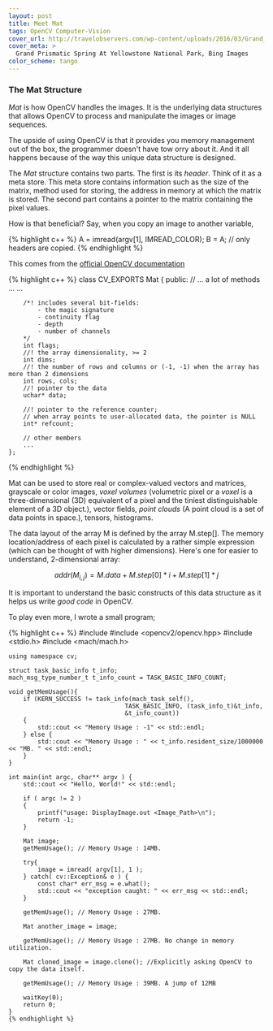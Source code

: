 ```yaml
---
layout: post
title: Meet Mat
tags: OpenCV Computer-Vision
cover_url: http://travelobservers.com/wp-content/uploads/2016/03/Grand_Prismatic_Spring2.jpg
cover_meta: >
  Grand Prismatic Spring At Yellowstone National Park, Bing Images
color_scheme: tango
---
```


### The Mat Structure

_Mat_ is how OpenCV handles the images. It is the underlying data structures that allows OpenCV to process and manipulate the images or image sequences.

The upside of using OpenCV is that it provides you memory management out of the box, the programmer doesn't have tow orry about it. And it all happens because of the way this unique data structure is designed.

The _Mat_ structure contains two parts. The first is its _header_. Think of it as a meta store. This meta store contains information such as the size of the matrix, method used for storing, the address in memory at which the matrix is stored. The second part contains a pointer to the matrix containing the pixel values.

How is that beneficial? Say, when you copy an image to another variable, 

{% highlight c++ %}
    A = imread(argv[1], IMREAD_COLOR); 
    B = A; // only headers are copied.
{% endhighlight %}

This comes from the [official OpenCV documentation](https://docs.opencv.org/2.4/modules/core/doc/basic_structures.html#mat)


{% highlight c++ %}
    class CV_EXPORTS Mat
    {
    public:
        // ... a lot of methods ...
        ...

        /*! includes several bit-fields:
            - the magic signature
            - continuity flag
            - depth
            - number of channels
        */
        int flags;
        //! the array dimensionality, >= 2
        int dims;
        //! the number of rows and columns or (-1, -1) when the array has more than 2 dimensions
        int rows, cols;
        //! pointer to the data
        uchar* data;

        //! pointer to the reference counter;
        // when array points to user-allocated data, the pointer is NULL
        int* refcount;

        // other members
        ...
    };
{% endhighlight %}

Mat can be used to store real or complex-valued vectors and matrices, grayscale or color images, _voxel volumes_ (volumetric pixel or a _voxel_ is a three-dimensional (3D) equivalent of a pixel and the tiniest distinguishable element of a 3D object.), vector fields, _point clouds_ (A point cloud is a set of data points in space.), tensors, histograms.

The data layout of the array M is defined by the array M.step[]. The memory location/address of each pixel is calculated by a rather simple expression (which can be thought of with higher dimensions). Here's one for easier to understand, 2-dimensional array:

$$
addr(M_{i,j}) = M.data + M.step[0]*i + M.step[1]*j
$$

It is important to understand the basic constructs of this data structure as it helps us write _good code_ in OpenCV. 

To play even more, I wrote a small program;

{% highlight c++ %}
    #include <iostream>
    #include <opencv2/opencv.hpp>
    #include <stdio.h>
    #include <mach/mach.h>


    using namespace cv;

    struct task_basic_info t_info;
    mach_msg_type_number_t t_info_count = TASK_BASIC_INFO_COUNT;

    void getMemUsage(){
        if (KERN_SUCCESS != task_info(mach_task_self(),
                                    TASK_BASIC_INFO, (task_info_t)&t_info,
                                    &t_info_count))
        {
            std::cout << "Memory Usage : -1" << std::endl;
        } else {
            std::cout << "Memory Usage : " << t_info.resident_size/1000000 << "MB. " << std::endl;
        }
    }

    int main(int argc, char** argv ) {
        std::cout << "Hello, World!" << std::endl;

        if ( argc != 2 )
        {
            printf("usage: DisplayImage.out <Image_Path>\n");
            return -1;
        }

        Mat image;
        getMemUsage(); // Memory Usage : 14MB. 

        try{
            image = imread( argv[1], 1 );
        } catch( cv::Exception& e ) {
            const char* err_msg = e.what();
            std::cout << "exception caught: " << err_msg << std::endl;
        }

        getMemUsage(); // Memory Usage : 27MB.

        Mat another_image = image;

        getMemUsage(); // Memory Usage : 27MB. No change in memory utilization.

        Mat cloned_image = image.clone(); //Explicitly asking OpenCV to copy the data itself.

        getMemUsage(); // Memory Usage : 39MB. A jump of 12MB

        waitKey(0);
        return 0;
    }
    {% endhighlight %}